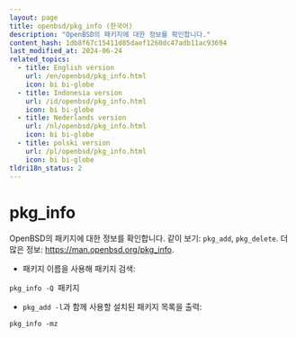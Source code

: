 ```yaml
---
layout: page
title: openbsd/pkg_info (한국어)
description: "OpenBSD의 패키지에 대한 정보를 확인합니다."
content_hash: 1db8f67c15411d85daef1260dc47adb11ac93694
last_modified_at: 2024-06-24
related_topics:
  - title: English version
    url: /en/openbsd/pkg_info.html
    icon: bi bi-globe
  - title: Indonesia version
    url: /id/openbsd/pkg_info.html
    icon: bi bi-globe
  - title: Nederlands version
    url: /nl/openbsd/pkg_info.html
    icon: bi bi-globe
  - title: polski version
    url: /pl/openbsd/pkg_info.html
    icon: bi bi-globe
tldri18n_status: 2
---
```

# pkg_info

OpenBSD의 패키지에 대한 정보를 확인합니다.
같이 보기: `pkg_add`, `pkg_delete`.
더 많은 정보: <https://man.openbsd.org/pkg_info>.

- 패키지 이름을 사용해 패키지 검색:

`pkg_info -Q `<span class="tldr-var badge badge-pill bg-dark-lm bg-white-dm text-white-lm text-dark-dm font-weight-bold">패키지</span>

- `pkg_add -l`과 함께 사용할 설치된 패키지 목록을 출력:

`pkg_info -mz`
